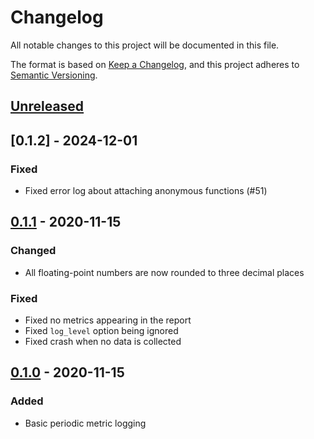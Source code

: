 # Changelog
All notable changes to this project will be documented in this file.

The format is based on [Keep a Changelog](https://keepachangelog.com/en/1.0.0/),
and this project adheres to [Semantic Versioning](https://semver.org/spec/v2.0.0.html).

## [Unreleased]

## [0.1.2] - 2024-12-01

### Fixed
- Fixed error log about attaching anonymous functions (#51)

## [0.1.1] - 2020-11-15
### Changed
- All floating-point numbers are now rounded to three decimal places

### Fixed
- Fixed no metrics appearing in the report
- Fixed `log_level` option being ignored
- Fixed crash when no data is collected

## [0.1.0] - 2020-11-15
### Added
- Basic periodic metric logging

[Unreleased]: https://github.com/Cantido/telemetry_metrics_logger/compare/v0.1.1...HEAD
[0.1.1]: https://github.com/Cantido/telemetry_metrics_logger/compare/v0.1.0...v0.1.1
[0.1.0]: https://github.com/Cantido/telemetry_metrics_logger/releases/tag/v0.1.0
